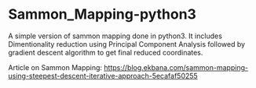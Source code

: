 # Sammon_Mapping-python3


A simple version of sammon mapping done in python3. 
It includes Dimentionality reduction using Principal Component Analysis followed by gradient descent algorithm to get final reduced coordinates.

Article on Sammon Mapping:
https://blog.ekbana.com/sammon-mapping-using-steepest-descent-iterative-approach-5ecafaf50255
